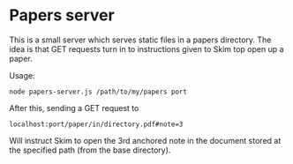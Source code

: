 # Papers server

This is a small server which serves static files in a papers
directory.  The idea is that GET requests turn in to instructions
given to Skim top open up a paper.

Usage:

    node papers-server.js /path/to/my/papers port

After this, sending a GET request to

    localhost:port/paper/in/directory.pdf#note=3

Will instruct Skim to open the 3rd anchored note in the document
stored at the specified path (from the base directory).

